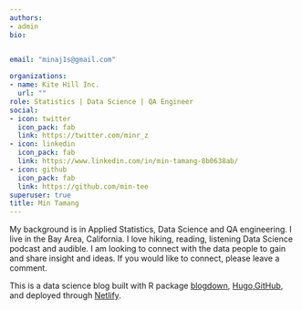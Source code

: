 ```yaml
---
authors:
- admin
bio: 

    
email: "minaj1s@gmail.com"

organizations:
- name: Kite Hill Inc.
  url: ""
role: Statistics | Data Science | QA Engineer
social:
- icon: twitter
  icon_pack: fab
  link: https://twitter.com/minr_z
- icon: linkedin
  icon_pack: fab
  link: https://www.linkedin.com/in/min-tamang-8b0638ab/
- icon: github
  icon_pack: fab
  link: https://github.com/min-tee
superuser: true
title: Min Tamang
---
```


My background is in Applied Statistics, Data Science and QA engineering. I live in the Bay Area, California. I love hiking, reading, listening Data Science podcast and audible. I am looking to connect with the data people to gain and share insight and ideas. If you would like to connect, please leave a comment. 

This is a data science blog built with R package [blogdown](https://cran.r-project.org/web/packages/blogdown/index.html), [Hugo](https://gohugo.io/),[GitHub](https://github.com/knitdata/minrblog), and deployed through [Netlify](https://www.netlify.com/).

